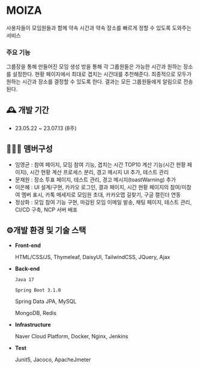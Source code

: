 # MOIZA

사용자들이 모임원들과 함께 약속 시간과 약속 장소를 빠르게 정할 수 있도록 도와주는 서비스



### 주요 기능

그룹장을 통해 만들어진 모임 생성 방을 통해 각 그룹원들은 가능한 시간과 원하는 장소를 설정한다.
현황 페이지에서 최대로 겹치는 시간대를 추천해준다.
최종적으로 모두가 원하는 시간과 장소를 결정할 수 있도록 한다.
결과는 모든 그룹원들에게 알림으로 전송된다.



## 🕰️ 개발 기간

- 23.05.22 ~ 23.07.13 (8주)

## 🧑‍🤝‍🧑 맴버구성

- 임영균 : 참여 페이지, 모임 참여 기능, 겹치는 시간 TOP10 계산 기능(시간 현황 페이지), 시간 현황 계산 프로세스 분리, 경고 메시지 UI 추가, 테스트 관리
- 문재원 : 장소 투표 페이지, 테스트 관리, 경고 메시지(toastWarning) 추가
- 이은혜 : UI 설계/구현, 카카오 로그인, 결과 페이지, 시간 현황 페이지의 참여/미참여 멤버 표시, 카톡 메세지로 모임원 초대, 카카오맵 길찾기, 구글 캘린더 연동
- 정상화 : 모임 참여 기능 구현, 마감된 모임 이메일 발송, 채팅 페이지, 테스트 관리, CI/CD 구축, NCP 서버 배포



## ⚙️개발 환경 및 기술 스택

- **Front-end**

	HTML/CSS/JS, Thymeleaf, DaisyUI, TailwindCSS, JQuery, Ajax

- **Back-end**

	`Java 17`

	`Spring Boot 3.1.0`

	Spring Data JPA, MySQL

	MongoDB, Redis

- **Infrastructure**

	Naver Cloud Platform, Docker, Nginx, Jenkins

- **Test**

	Junit5, Jacoco, ApacheJmeter



### 
